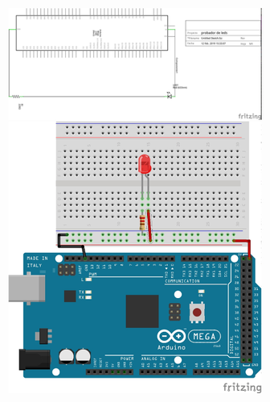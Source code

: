 
![1](https://github.com/mariacamila55/Primer-Proyecto/blob/master/probador%20de%20leds.jpg)
![1](https://github.com/mariacamila55/Primer-Proyecto/blob/master/PROBADOR%20DE%20LEDS%202.jpg)
